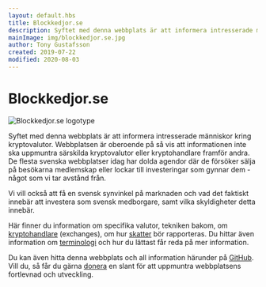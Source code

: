 ```yaml
---
layout: default.hbs
title: Blockkedjor.se
description: Syftet med denna webbplats är att informera intresserade människor kring kryptovalutor. Webbplatsen är oberoende på så vis att informationen inte ska uppmuntra särskilda kryptovalutor eller kryptohandlare framför andra.
mainImage: img/blockkedjor.se.jpg
author: Tony Gustafsson
created: 2019-07-22
modified: 2020-08-03
---
```


# Blockkedjor.se

![Blockkedjor.se logotype](../img/blockkedjor.se.jpg 'Blockkedjor.se logotype')

Syftet med denna webbplats är att informera intresserade människor kring kryptovalutor. Webbplatsen är oberoende på så vis att informationen inte ska uppmuntra särskilda kryptovalutor eller kryptohandlare framför andra. De flesta svenska webbplatser idag har dolda agendor där de försöker sälja på besökarna medlemskap eller lockar till investeringar som gynnar dem - något som vi tar avstånd från.

Vi vill också att få en svensk synvinkel på marknaden och vad det faktiskt innebär att investera som svensk medborgare, samt vilka skyldigheter detta innebär.

Här finner du information om specifika valutor, tekniken bakom, om [kryptohandlare](/marknaden/kryptohandlare.html) (exchanges), om hur [skatter](/skatt.html) bör rapporteras. Du hittar även information om [terminologi](/terminologi.html) och hur du lättast får reda på mer information.

Du kan även hitta denna webbplats och all information härunder på [GitHub](https://github.com/tonygustafsson/blockkedjor.se). Vill du, så får du gärna [donera](/donationer.html) en slant för att uppmuntra webbplatsens fortlevnad och utveckling.
